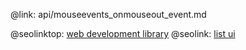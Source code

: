 @link: api/mouseevents_onmouseout_event.md

@seolinktop: [web development library](https://webix.com)
@seolink: [list ui](https://webix.com/widget/list/)